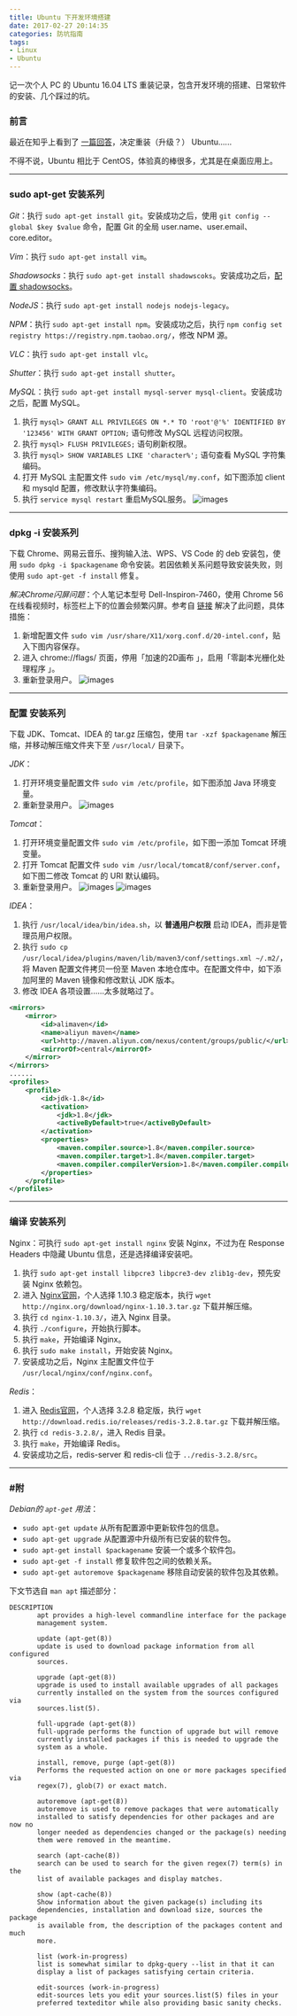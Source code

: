 ```yaml
---
title: Ubuntu 下开发环境搭建
date: 2017-02-27 20:14:35
categories: 防坑指南
tags: 
- Linux
- Ubuntu
---
```


记一次个人 PC 的 Ubuntu 16.04 LTS 重装记录，包含开发环境的搭建、日常软件的安装、几个踩过的坑。<!-- more -->

### 前言
最近在知乎上看到了 [一篇回答](https://www.zhihu.com/question/19811112/answer/132006027)，决定重装（升级？） Ubuntu......

不得不说，Ubuntu 相比于 CentOS，体验真的棒很多，尤其是在桌面应用上。

---

### sudo apt-get 安装系列
*Git*：执行 `sudo apt-get install git`。安装成功之后，使用 `git config --global $key $value` 命令，配置 Git 的全局 user.name、user.email、core.editor。

*Vim*：执行 `sudo apt-get install vim`。

*Shadowsocks*：执行 `sudo apt-get install shadowscoks`。安装成功之后，[配置 shadowsocks](/2016/12/05/Ubuntu下Shadowsocks配置/)。

*NodeJS*：执行 `sudo apt-get install nodejs nodejs-legacy`。

*NPM*：执行 `sudo apt-get install npm`。安装成功之后，执行 `npm config set registry https://registry.npm.taobao.org/`，修改 NPM 源。

*VLC*：执行 `sudo apt-get install vlc`。

*Shutter*：执行 `sudo apt-get install shutter`。

*MySQL*：执行 `sudo apt-get install mysql-server mysql-client`。安装成功之后，配置 MySQL。
1. 执行 `mysql> GRANT ALL PRIVILEGES ON *.* TO 'root'@'%' IDENTIFIED BY '123456' WITH GRANT OPTION;` 语句修改 MySQL 远程访问权限。
2. 执行 `mysql> FLUSH PRIVILEGES;` 语句刷新权限。
3. 执行 `mysql> SHOW VARIABLES LIKE 'character%';` 语句查看 MySQL 字符集编码。
4. 打开 MySQL 主配置文件 `sudo vim /etc/mysql/my.conf`，如下图添加 client 和 mysqld 配置，修改默认字符集编码。
5. 执行 `service mysql restart` 重启MySQL服务。
![images](http://ogvr8n3tg.bkt.clouddn.com/Ubuntu%E4%B8%8B%E5%BC%80%E5%8F%91%E7%8E%AF%E5%A2%83%E6%90%AD%E5%BB%BA/1.png)

---

### dpkg -i 安装系列
下载 Chrome、网易云音乐、搜狗输入法、WPS、VS Code 的 deb 安装包，使用 `sudo dpkg -i $packagename` 命令安装。若因依赖关系问题导致安装失败，则使用 `sudo apt-get -f install` 修复。

*解决Chrome闪屏问题*：个人笔记本型号 Dell-Inspiron-7460，使用 Chrome 56 在线看视频时，标签栏上下的位置会频繁闪屏。参考自 [链接](https://beisongnansong.wordpress.com/2016/08/12/%E8%A7%A3%E5%86%B3ubuntu%EF%BC%88chrome%EF%BC%89%E7%9A%84%E9%97%AA%E5%B1%8F%E9%97%AE%E9%A2%98/) 解决了此问题，具体措施：
1. 新增配置文件 `sudo vim /usr/share/X11/xorg.conf.d/20-intel.conf`，贴入下图内容保存。
2. 进入 chrome://flags/ 页面，停用「加速的2D画布 」，启用「零副本光栅化处理程序 」。
3. 重新登录用户。
![images](http://ogvr8n3tg.bkt.clouddn.com/Ubuntu%E4%B8%8B%E5%BC%80%E5%8F%91%E7%8E%AF%E5%A2%83%E6%90%AD%E5%BB%BA/2.png)

---

### 配置  安装系列
下载 JDK、Tomcat、IDEA 的 tar.gz 压缩包，使用 `tar -xzf $packagename` 解压缩，并移动解压缩文件夹下至 `/usr/local/` 目录下。

*JDK*：
1. 打开环境变量配置文件 `sudo vim /etc/profile`，如下图添加 Java 环境变量。
2. 重新登录用户。
![images](http://ogvr8n3tg.bkt.clouddn.com/Ubuntu%E4%B8%8B%E5%BC%80%E5%8F%91%E7%8E%AF%E5%A2%83%E6%90%AD%E5%BB%BA/3.png)

*Tomcat*：
1. 打开环境变量配置文件 `sudo vim /etc/profile`，如下图一添加 Tomcat 环境变量。
2. 打开 Tomcat 配置文件 `sudo vim /usr/local/tomcat8/conf/server.conf`，如下图二修改 Tomcat 的 URI 默认编码。
3. 重新登录用户。
![images](http://ogvr8n3tg.bkt.clouddn.com/Ubuntu%E4%B8%8B%E5%BC%80%E5%8F%91%E7%8E%AF%E5%A2%83%E6%90%AD%E5%BB%BA/4.png)
![images](http://ogvr8n3tg.bkt.clouddn.com/Ubuntu%E4%B8%8B%E5%BC%80%E5%8F%91%E7%8E%AF%E5%A2%83%E6%90%AD%E5%BB%BA/5.png)

*IDEA*：
1. 执行 `/usr/local/idea/bin/idea.sh`，以 **普通用户权限** 启动 IDEA，而非是管理员用户权限。
2. 执行 `sudo cp /usr/local/idea/plugins/maven/lib/maven3/conf/settings.xml ~/.m2/`，将 Maven 配置文件拷贝一份至 Maven 本地仓库中。在配置文件中，如下添加阿里的 Maven 镜像和修改默认 JDK 版本。
3. 修改 IDEA 各项设置......太多就略过了。
```xml
<mirrors>
    <mirror>
        <id>alimaven</id>
        <name>aliyun maven</name>
        <url>http://maven.aliyun.com/nexus/content/groups/public/</url>
        <mirrorOf>central</mirrorOf>
    </mirror>
</mirrors>
......
<profiles>
    <profile>
        <id>jdk-1.8</id>
        <activation>
            <jdk>1.8</jdk>
            <activeByDefault>true</activeByDefault>
        </activation>
        <properties>
            <maven.compiler.source>1.8</maven.compiler.source>
            <maven.compiler.target>1.8</maven.compiler.target>
            <maven.compiler.compilerVersion>1.8</maven.compiler.compilerVersion>
        </properties>
    </profile>
</profiles>
```

---

### 编译  安装系列
Nginx：可执行 `sudo apt-get install nginx` 安装 Nginx，不过为在 Response Headers 中隐藏 Ubuntu 信息，还是选择编译安装吧。
1. 执行 `sudo apt-get install libpcre3 libpcre3-dev zlib1g-dev`，预先安装 Nginx 依赖包。
2. 进入 [Nginx官网](http://nginx.org/)，个人选择 1.10.3 稳定版本，执行 `wget http://nginx.org/download/nginx-1.10.3.tar.gz` 下载并解压缩。
3. 执行 `cd nginx-1.10.3/`，进入 Nginx 目录。
4. 执行 `./configure`，开始执行脚本。
5. 执行 `make`，开始编译 Nginx。
6. 执行 `sudo make install`，开始安装 Nginx。
7. 安装成功之后，Nginx 主配置文件位于 `/usr/local/nginx/conf/nginx.conf`。

*Redis*：
1. 进入 [Redis官网](http://redis.io)，个人选择 3.2.8 稳定版，执行 `wget http://download.redis.io/releases/redis-3.2.8.tar.gz` 下载并解压缩。
2. 执行 `cd redis-3.2.8/`，进入 Redis 目录。
3. 执行 `make`，开始编译 Redis。
4. 安装成功之后，redis-server 和 redis-cli 位于 `../redis-3.2.8/src`。

---

### #附

*Debian的 `apt-get` 用法*：
* `sudo apt-get update` 从所有配置源中更新软件包的信息。
* `sudo apt-get upgrade` 从配置源中升级所有已安装的软件包。
* `sudo apt-get install $packagename` 安装一个或多个软件包。
* `sudo apt-get -f install` 修复软件包之间的依赖关系。
* `sudo apt-get autoremove $packagename` 移除自动安装的软件包及其依赖。

下文节选自 `man apt` 描述部分：
```
DESCRIPTION
       apt provides a high-level commandline interface for the package
       management system. 

       update (apt-get(8))
	   update is used to download package information from all configured
	   sources.

       upgrade (apt-get(8))
	   upgrade is used to install available upgrades of all packages
	   currently installed on the system from the sources configured via
	   sources.list(5).

       full-upgrade (apt-get(8))
	   full-upgrade performs the function of upgrade but will remove
	   currently installed packages if this is needed to upgrade the
	   system as a whole.

       install, remove, purge (apt-get(8))
	   Performs the requested action on one or more packages specified via
	   regex(7), glob(7) or exact match. 

       autoremove (apt-get(8))
	   autoremove is used to remove packages that were automatically
	   installed to satisfy dependencies for other packages and are now no
	   longer needed as dependencies changed or the package(s) needing
	   them were removed in the meantime.

       search (apt-cache(8))
	   search can be used to search for the given regex(7) term(s) in the
	   list of available packages and display matches.

       show (apt-cache(8))
	   Show information about the given package(s) including its
	   dependencies, installation and download size, sources the package
	   is available from, the description of the packages content and much
	   more. 

       list (work-in-progress)
	   list is somewhat similar to dpkg-query --list in that it can
	   display a list of packages satisfying certain criteria. 

       edit-sources (work-in-progress)
	   edit-sources lets you edit your sources.list(5) files in your
	   preferred texteditor while also providing basic sanity checks.

```
